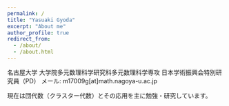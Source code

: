 ```yaml
---
permalink: /
title: "Yasuaki Gyoda"
excerpt: "About me"
author_profile: true
redirect_from: 
  - /about/
  - /about.html
---
```


名古屋大学
大学院多元数理科学研究科多元数理科学専攻
日本学術振興会特別研究員（PD）
メール: m17009g[at]math.nagoya-u.ac.jp

現在は団代数（クラスター代数）とその応用を主に勉強・研究しています。

